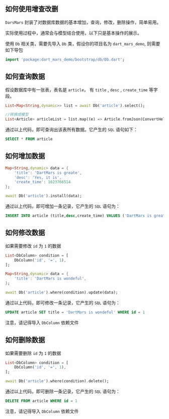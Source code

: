 ## 如何使用增查改删

`DarsMars` 封装了对数据库数据的基本增加，查询，修改，删除操作，简单易用。

实际使用过程中，通常会与模型结合使用，以下只是基本操作的展示。

使用 `Db` 相关类，需要先导入 `Db` 类，假设你的项目名为 `dart_mars_demo`, 则需要如下导包

```dart
import 'package:dart_mars_demo/bootstrap/db/Db.dart';
```

## 如何查询数据 

假设数据库中有一张表，表名是 `article`， 有 `title` , `desc` , `create_time` 等字段。

```dart
List<Map<String,dynamic>> list = await Db('article').select();

//转换成模型
List<Article> articleList = list.map((e) => Article.fromJson(ConvertHelper.keyToHump(e))).toList();
```

通过以上代码，即可查询出该表所有数据。它产生的 `SQL` 语句如下：

```sql
SElECT * FROM article
```

## 如何增加数据 

```dart
Map<String,dynamic> data = {
    'title': 'DartMars is greate',
    'desc': 'Yes, it is',
    'create_time': 1623766514
};

await Db('article').install(data);
```

通过以上代码，即可增加一条记录，它产生的 `SQL` 语句为：

```sql
INSERT INTO article (title,desc,create_time) VALUES ('DartMars is greate','Yes, it is',1623766514)
```

## 如何修改数据 

如果需要修改 `id` 为 `1` 的数据

```dart
List<DbColumn> condition = [
    DbColumn('id', '=', 1),
];

Map<String,dynamic> data = {
    'title': 'DartMars is wondeful',
};

await Db('article').where(condition).update(data);
```

通过以上代码，即可修改一条记录，它产生的 `SQL` 语句为：

```sql
UPDATE article SET title = 'DartMars is wondeful' WHERE id = 1
```

注意，请记得导入 `DbColumn` 依赖文件

## 如何删除数据 

如果需要删除 `id` 为 `1` 的数据

```dart
List<DbColumn> condition = [
    DbColumn('id', '=', 1),
];

await Db('article').where(condition).delete();
```

通过以上代码，即可删除一条记录，它产生的 `SQL` 语句为：

```sql
DELETE FROM article WHERE id = 1
```

注意，请记得导入 `DbColumn` 依赖文件